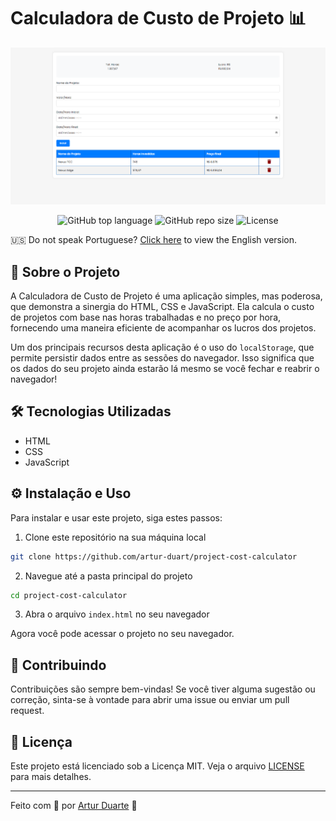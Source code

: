 # Calculadora de Custo de Projeto 📊

![Banner](./img/banner.png)

<p align="center">
  <img alt="GitHub top language" src="https://img.shields.io/github/languages/top/artur-duart/project-cost-calculator">
  <img alt="GitHub repo size" src="https://img.shields.io/github/repo-size/artur-duart/project-cost-calculator">
  <img alt="License" src="https://img.shields.io/badge/license-MIT-%2304D361">
</p>


🇺🇸 Do not speak Portuguese? [Click here](README.md) to view the English version.

## 🚀 Sobre o Projeto

A Calculadora de Custo de Projeto é uma aplicação simples, mas poderosa, que demonstra a sinergia do HTML, CSS e JavaScript. Ela calcula o custo de projetos com base nas horas trabalhadas e no preço por hora, fornecendo uma maneira eficiente de acompanhar os lucros dos projetos.

Um dos principais recursos desta aplicação é o uso do `localStorage`, que permite persistir dados entre as sessões do navegador. Isso significa que os dados do seu projeto ainda estarão lá mesmo se você fechar e reabrir o navegador!

## 🛠️ Tecnologias Utilizadas

- HTML
- CSS
- JavaScript

## ⚙️ Instalação e Uso

Para instalar e usar este projeto, siga estes passos:

1. Clone este repositório na sua máquina local
```bash
git clone https://github.com/artur-duart/project-cost-calculator
```
2. Navegue até a pasta principal do projeto
```bash
cd project-cost-calculator
```
3. Abra o arquivo `index.html` no seu navegador

Agora você pode acessar o projeto no seu navegador.

## 🤝 Contribuindo

Contribuições são sempre bem-vindas! Se você tiver alguma sugestão ou correção, sinta-se à vontade para abrir uma issue ou enviar um pull request.

## 📝 Licença

Este projeto está licenciado sob a Licença MIT. Veja o arquivo [LICENSE](LICENSE) para mais detalhes.

---

Feito com 💜 por <a href="https://www.linkedin.com/in/artur-duart/">Artur Duarte</a> :wave:
